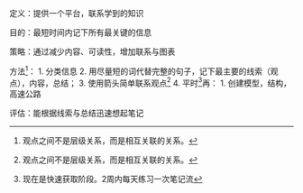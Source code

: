 定义：提供一个平台，联系学到的知识

目的：最短时间内记下所有最关键的信息

策略：通过减少内容、可读性，增加联系与图表 

方法[^1]：
	1. 分类信息
	2. 用尽量短的词代替完整的句子，记下最主要的线索（观点），内容，总结；
	3. 使用箭头简单联系观点[^1]
	4. 平时[^2]再：
		1. 创建模型，结构，高速公路

评估：能根据线索与总结迅速想起笔记

[^1]: 观点之间不是层级关系，而是相互关联的关系。
[^2]: 现在是快速获取阶段。2周内每天练习一次笔记流
[^3]:  